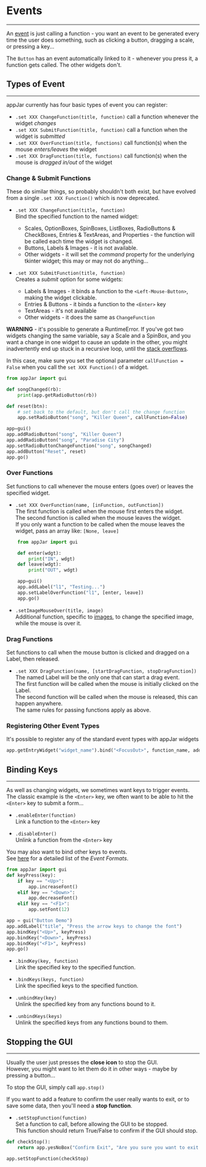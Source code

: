 # Events  
---
An [event](https://en.wikipedia.org/wiki/Event-driven_programming) is just calling a function - you want an event to be generated every time the user does something, such as clicking a button, dragging a scale, or pressing a key...  

The `Button` has an event automatically linked to it - whenever you press it, a function gets called. The other widgets don't.  


## Types of Event  
---
appJar currently has four basic types of event you can register:  

* `.set XXX ChangeFunction(title, function)` call a function whenever the widget *changes*  
* `.set XXX SubmitFunction(title, function)` call a function when the widget is *submitted*    
* `.set XXX OverFunction(title, functions)` call function(s) when the mouse *enters/leaves* the widget  
* `.set XXX DragFunction(title, functions)` call function(s) when the mouse is *dragged in/out* of the widget  

### Change & Submit Functions
These do similar things, so probably shouldn't both exist, but have evolved from a single `.set XXX Function()` which is now deprecated.  

* `.set XXX ChangeFunction(title, function)`  
    Bind the specified function to the named widget:  
    * Scales, OptionBoxes, SpinBoxes, ListBoxes, RadioButtons & CheckBoxes, Entries & TextAreas, and Properties - the function will be called each time the widget is changed.  
    * Buttons, Labels & Images - it is not available.  
    * Other widgets - it will set the *command* property for the underlying tkinter widget; this may or may not do anything...  

* `.set XXX SubmitFunction(title, function)`  
    Creates a *submit* option for some widgets:  
    * Labels & Images - it binds a function to the ```<Left-Mouse-Button>```, making the widget clickable.  
    * Entries & Buttons - it binds a function to the ```<Enter>``` key  
    * TextAreas - it's not available
    * Other widgets - it does the same as `ChangeFunction`  

**WARNING** - it's possible to generate a RuntimeError. If you've got two widgets changing the same variable, say a Scale and a SpinBox, and you want a change in one widget to cause an update in the other, you might inadvertently end up stuck in a recursive loop, until the [stack overflows](https://en.wikipedia.org/wiki/Stack_overflow).  

In this case, make sure you set the optional parameter ```callFunction = False``` when you  call the ```set XXX Function()``` of a widget.  

```python
from appJar import gui

def songChanged(rb):
    print(app.getRadioButton(rb))

def reset(btn):
    # set back to the default, but don't call the change function
    app.setRadioButton("song", "Killer Queen", callFunction=False)

app=gui()
app.addRadioButton("song", "Killer Queen")
app.addRadioButton("song", "Paradise City")
app.setRadioButtonChangeFunction("song", songChanged)
app.addButton("Reset", reset)
app.go()
```

### Over Functions
Set functions to call whenever the mouse enters (goes over) or leaves the specified widget.  

* `.set XXX OverFunction(name, [inFunction, outFunction])`  
    The first function is called when the mouse first enters the widget.  
    The second function is called when the mouse leaves the widget.  
    If you only want a function to be called when the mouse leaves the widget, pass an array like: `[None, leave]`  

```python
    from appJar import gui

    def enter(wdgt): 
        print("IN", wdgt)
    def leave(wdgt):
        print("OUT", wdgt)

    app=gui()
    app.addLabel("l1", "Testing...")
    app.setLabelOverFunction("l1", [enter, leave])
    app.go()
```  

* `.setImageMouseOver(title, image)`  
    Additional function, specific to [images](/pythonImages/#change-images), to change the specified image, while the mouse is over it.

### Drag Functions

Set functions to call when the mouse button is clicked and dragged on a Label, then released.  

* `.set XXX DragFunction(name, [startDragFunction, stopDragFunction])`  
    The named Label will be the only one that can start a drag event.  
    The first function will be called when the mouse is initially clicked on the Label.  
    The second function will be called when the mouse is released, this can happen anywhere.  
    The same rules for passing functions apply as above.  

### Registering Other Event Types  

It's possible to register any of the standard event types with appJar widgets  

```python
app.getEntryWidget("widget_name").bind("<FocusOut>", function_name, add="+")
```

## Binding Keys
---
As well as changing widgets, we sometimes want keys to trigger events.  
The classic example is the ```<Enter>``` key, we often want to be able to hit the ```<Enter>``` key to submit a form...

* `.enableEnter(function)`  
Link a function to the ```<Enter>``` key

* `.disableEnter()`  
Unlink a function from the ```<Enter>```  key

You may also want to bind other keys to events.  
See [here](http://effbot.org/tkinterbook/tkinter-events-and-bindings.htm) for a detailed list of the *Event Formats*.  

```python
from appJar import gui
def keyPress(key):
    if key == "<Up>":
        app.increaseFont()
    elif key == "<Down>":
        app.decreaseFont()
    elif key == "<F1>":
        app.setFont(12)

app = gui("Button Demo")
app.addLabel("title", "Press the arrow keys to change the font")
app.bindKey("<Up>", keyPress)
app.bindKey("<Down>", keyPress)
app.bindKey("<F1>", keyPress)
app.go()
```

* `.bindKey(key, function)`  
Link the specified key to the specified function.

* `.bindKeys(keys, function)`  
Link the specified keys to the specified function.

* `.unbindKey(key)`  
Unlink the specified key from any functions bound to it.

* `.unbindKeys(keys)`  
Unlink the specified keys from any functions bound to them.

## Stopping the GUI
---
Usually the user just presses the **close icon** to stop the GUI.  
However, you might want to let them do it in other ways - maybe by pressing a button...  

To stop the GUI, simply call `app.stop()`  

If you want to add a feature to confirm the user really wants to exit, or to save some data, then you'll need a **stop function**.  

* `.setStopFunction(function)`  
    Set a function to call, before allowing the GUI to be stopped.  
    This function should return True/False to confirm if the GUI should stop.  

```python
def checkStop():
    return app.yesNoBox("Confirm Exit", "Are you sure you want to exit the application?")

app.setStopFunction(checkStop)
```
